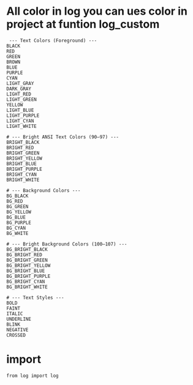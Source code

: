 # All color in log you can ues color in project at funtion log_custom

     --- Text Colors (Foreground) ---
    BLACK        
    RED          
    GREEN        
    BROWN        
    BLUE         
    PURPLE       
    CYAN         
    LIGHT_GRAY   
    DARK_GRAY    
    LIGHT_RED    
    LIGHT_GREEN  
    YELLOW       
    LIGHT_BLUE   
    LIGHT_PURPLE 
    LIGHT_CYAN   
    LIGHT_WHITE  

    # --- Bright ANSI Text Colors (90–97) ---
    BRIGHT_BLACK  
    BRIGHT_RED    
    BRIGHT_GREEN  
    BRIGHT_YELLOW 
    BRIGHT_BLUE   
    BRIGHT_PURPLE 
    BRIGHT_CYAN   
    BRIGHT_WHITE  

    # --- Background Colors ---
    BG_BLACK    
    BG_RED      
    BG_GREEN    
    BG_YELLOW   
    BG_BLUE     
    BG_PURPLE   
    BG_CYAN     
    BG_WHITE    

    # --- Bright Background Colors (100–107) ---
    BG_BRIGHT_BLACK  
    BG_BRIGHT_RED    
    BG_BRIGHT_GREEN  
    BG_BRIGHT_YELLOW 
    BG_BRIGHT_BLUE   
    BG_BRIGHT_PURPLE 
    BG_BRIGHT_CYAN   
    BG_BRIGHT_WHITE  

    # --- Text Styles ---
    BOLD      
    FAINT     
    ITALIC    
    UNDERLINE 
    BLINK     
    NEGATIVE    
    CROSSED   

# import 
    from log import log